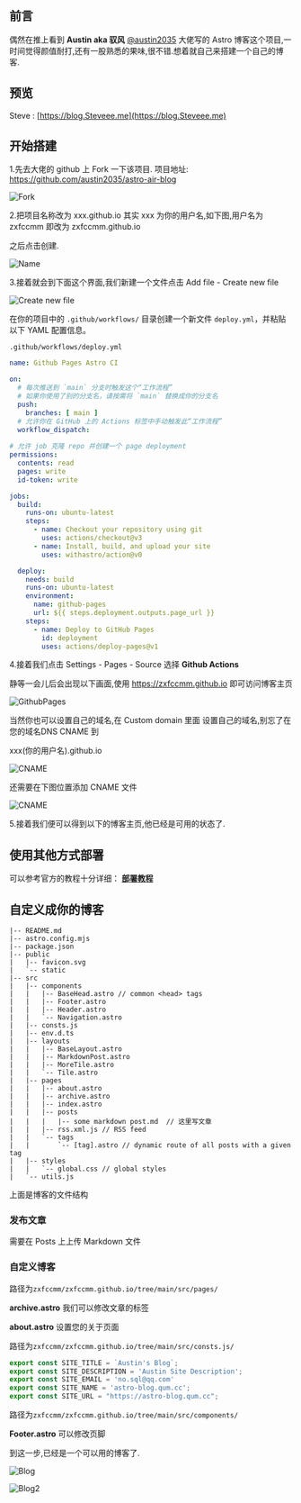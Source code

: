 ## 前言

偶然在推上看到  **Austin aka 驭风** [@austin2035](https://github.com/austin2035) 大佬写的 Astro 博客这个项目,一时间觉得颜值耐打,还有一股熟悉的果味,很不错.想着就自己来搭建一个自己的博客.

## 预览

Steve : [https://blog.Steveee.me](https://blog.Steveee.me)

## 开始搭建

1.先去大佬的 github 上 Fork 一下该项目.  项目地址: https://github.com/austin2035/astro-air-blog

![Fork](https://cdn.staticaly.com/gh/zxfccmm/image@master/20230223/1.3idxttw527o0.webp)

2.把项目名称改为 xxx.github.io 其实 xxx 为你的用户名,如下图,用户名为 zxfccmm 即改为 zxfccmm.github.io 

之后点击创建.

![Name](https://cdn.staticaly.com/gh/zxfccmm/image@master/20230223/2.76qm28zxb180.webp)

3.接着就会到下面这个界面,我们新建一个文件点击 Add file - Create new file 

![Create new file](https://cdn.staticaly.com/gh/zxfccmm/image@master/20230223/3.4a6tqv87u4a0.webp)

在你的项目中的 `.github/workflows/` 目录创建一个新文件 `deploy.yml`，并粘贴以下 YAML 配置信息。

``` .github/workflows/deploy.yml ```

```yml
name: Github Pages Astro CI

on:
  # 每次推送到 `main` 分支时触发这个“工作流程”
  # 如果你使用了别的分支名，请按需将 `main` 替换成你的分支名
  push:
    branches: [ main ]
  # 允许你在 GitHub 上的 Actions 标签中手动触发此“工作流程”
  workflow_dispatch:
  
# 允许 job 克隆 repo 并创建一个 page deployment
permissions:
  contents: read
  pages: write
  id-token: write

jobs:
  build:
    runs-on: ubuntu-latest
    steps:
      - name: Checkout your repository using git
        uses: actions/checkout@v3
      - name: Install, build, and upload your site
        uses: withastro/action@v0

  deploy:
    needs: build
    runs-on: ubuntu-latest
    environment:
      name: github-pages
      url: ${{ steps.deployment.outputs.page_url }}
    steps:
      - name: Deploy to GitHub Pages
        id: deployment
        uses: actions/deploy-pages@v1
```

4.接着我们点击 Settings - Pages - Source 选择 **Github Actions**



静等一会儿后会出现以下画面,使用 https://zxfccmm.github.io 即可访问博客主页

![GithubPages](https://cdn.staticaly.com/gh/zxfccmm/image@master/20230223/4.3m2yq27n7540.webp)

当然你也可以设置自己的域名,在 Custom domain 里面 设置自己的域名,别忘了在您的域名DNS CNAME 到 

xxx(你的用户名).github.io

![CNAME](https://cdn.staticaly.com/gh/zxfccmm/image@master/20230223/5.2sgaxz8owu20.webp)

还需要在下图位置添加 CNAME 文件

![CNAME](https://cdn.staticaly.com/gh/zxfccmm/image@master/20230223/CNAME.1fiago55cjr4.webp)

5.接着我们便可以得到以下的博客主页,他已经是可用的状态了.

## 使用其他方式部署

可以参考官方的教程十分详细：
**[部署教程](https://docs.astro.build/zh-cn/guides/deploy/)**

## 自定义成你的博客

```
|-- README.md
|-- astro.config.mjs
|-- package.json
|-- public
|   |-- favicon.svg
|   `-- static
|-- src
|   |-- components
|   |   |-- BaseHead.astro // common <head> tags
|   |   |-- Footer.astro
|   |   |-- Header.astro
|   |   `-- Navigation.astro
|   |-- consts.js
|   |-- env.d.ts
|   |-- layouts
|   |   |-- BaseLayout.astro
|   |   |-- MarkdownPost.astro
|   |   |-- MoreTile.astro
|   |   `-- Tile.astro
|   |-- pages
|   |   |-- about.astro
|   |   |-- archive.astro
|   |   |-- index.astro
|   |   |-- posts 
|   |   |   |-- some markdown post.md  // 这里写文章
|   |   |-- rss.xml.js // RSS feed
|   |   `-- tags
|   |       `-- [tag].astro // dynamic route of all posts with a given tag
|   |-- styles
|   |   `-- global.css // global styles
|   `-- utils.js
```



上面是博客的文件结构

### 发布文章

需要在 Posts 上上传 Markdown 文件

### 自定义博客

路径为``zxfccmm/zxfccmm.github.io/tree/main/src/pages/``

**archive.astro** 我们可以修改文章的标签

**about.astro**  设置您的关于页面

路径为``zxfccmm/zxfccmm.github.io/tree/main/src/consts.js/``

```js
export const SITE_TITLE = `Austin's Blog`;    
export const SITE_DESCRIPTION = 'Austin Site Description';
export const SITE_EMAIL = 'no.sql@qq.com'
export const SITE_NAME = 'astro-blog.qum.cc';
export const SITE_URL = "https://astro-blog.qum.cc";
```

路径为``zxfccmm/zxfccmm.github.io/tree/main/src/components/``

**Footer.astro**  可以修改页脚

到这一步,已经是一个可以用的博客了.

![Blog](https://cdn.staticaly.com/gh/zxfccmm/image@master/20230223/7.6zducpj8j5w0.webp)



![Blog2](https://cdn.staticaly.com/gh/zxfccmm/image@master/20230223/8.80po0irc580.webp)

